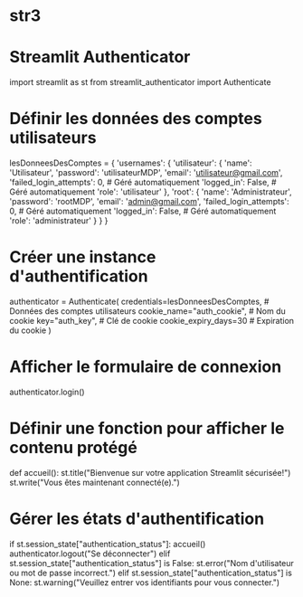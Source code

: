 # str3
# Streamlit Authenticator
import streamlit as st
from streamlit_authenticator import Authenticate

# Définir les données des comptes utilisateurs
lesDonneesDesComptes = {
    'usernames': {
        'utilisateur': {
            'name': 'Utilisateur',
            'password': 'utilisateurMDP',
            'email': 'utilisateur@gmail.com',
            'failed_login_attempts': 0,  # Géré automatiquement
            'logged_in': False,  # Géré automatiquement
            'role': 'utilisateur'
        },
        'root': {
            'name': 'Administrateur',
            'password': 'rootMDP',
            'email': 'admin@gmail.com',
            'failed_login_attempts': 0,  # Géré automatiquement
            'logged_in': False,  # Géré automatiquement
            'role': 'administrateur'
        }
    }
}

# Créer une instance d'authentification
authenticator = Authenticate(
    credentials=lesDonneesDesComptes,  # Données des comptes utilisateurs
    cookie_name="auth_cookie",         # Nom du cookie
    key="auth_key",                    # Clé de cookie
    cookie_expiry_days=30              # Expiration du cookie
)

# Afficher le formulaire de connexion
authenticator.login()

# Définir une fonction pour afficher le contenu protégé
def accueil():
    st.title("Bienvenue sur votre application Streamlit sécurisée!")
    st.write("Vous êtes maintenant connecté(e).")

# Gérer les états d'authentification
if st.session_state["authentication_status"]:
    accueil()
    authenticator.logout("Se déconnecter")
elif st.session_state["authentication_status"] is False:
    st.error("Nom d'utilisateur ou mot de passe incorrect.")
elif st.session_state["authentication_status"] is None:
    st.warning("Veuillez entrer vos identifiants pour vous connecter.")
